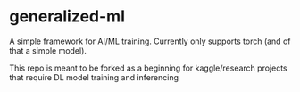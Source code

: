 # generalized-ml

A simple framework for AI/ML training. Currently only supports torch (and of that a simple model).

This repo is meant to be forked as a beginning for kaggle/research projects that require DL model training and inferencing
